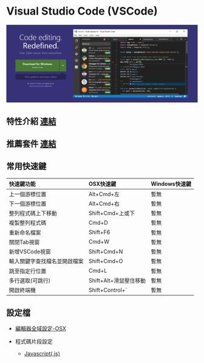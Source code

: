 # Visual Studio Code (VSCode)

![VSCode](./assets/vscode.png)

## 特性介紹 [連結](./feature.md)

## 推薦套件 [連結](./package)

## 常用快速鍵

| 快速鍵功能 | OSX快速鍵 | Windows快速鍵 |
|:----|:---------|:-------------|
| 上一個游標位置 | Alt+Cmd+左 | 暫無 |
| 下一個游標位置 | Alt+Cmd+右 | 暫無 |
| 整列程式碼上下移動 | Shift+Cmd+上或下 | 暫無 |
| 複製整列程式碼 | Cmd+D | 暫無 |
| 重新命名檔案 | Shift+F6 | 暫無 |
| 關閉Tab視窗 | Cmd+W | 暫無 |
| 新增VSCode視窗 | Shift+Cmd+N | 暫無 |
| 輸入關鍵字查找檔名並開啟檔案 | Shift+Cmd+O | 暫無 |
| 跳至指定行位置 | Cmd+L | 暫無 |
| 多行選取(可跳行) | Shift+Alt+滑鼠壓住移動 | 暫無 | 
| 開啟終端機 | Shift+Control+` | 暫無 |


## 設定檔

- [編輯器全域設定-OSX](setting/setting-osx.json)


- 程式碼片段設定

  - [Javascript(.js)](setting/javascript.json)
 

